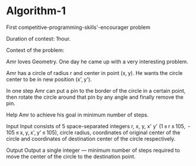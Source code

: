 # Algorithm-1
First competitive-programming-skills'-encourager problem

Duration of contest: 1hour.

Context of the problem:

Amr loves Geometry. One day he came up with a very interesting problem.

Amr has a circle of radius r and center in point (x, y). He wants the circle center to be in new position (x', y').

In one step Amr can put a pin to the border of the circle in a certain point, then rotate the circle around that pin by any angle and finally remove the pin.

Help Amr to achieve his goal in minimum number of steps.

Input
Input consists of 5 space-separated integers r, x, y, x' y' (1 ≤ r ≤ 105,  - 105 ≤ x, y, x', y' ≤ 105), circle radius, coordinates of original center of the circle and coordinates of destination center of the circle respectively.

Output
Output a single integer — minimum number of steps required to move the center of the circle to the destination point.
